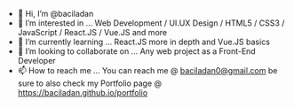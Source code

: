 - 👋 Hi, I’m @baciladan
- 👀 I’m interested in ... Web Development / UI.UX Design / HTML5 / CSS3 / JavaScript / React.JS / Vue.JS and more
- 🌱 I’m currently learning ... React.JS more in depth and Vue.JS basics
- 💞️ I’m looking to collaborate on ... Any web project as a Front-End Developer
- 📫 How to reach me ... You can reach me @ baciladan0@gmail.com be sure to also check my Portfolio page @ https://baciladan.github.io/portfolio

<!---
baciladan/baciladan is a ✨ special ✨ repository because its `README.md` (this file) appears on your GitHub profile.
You can click the Preview link to take a look at your changes.
--->
